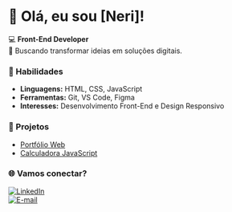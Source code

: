 # 👋 Olá, eu sou [Neri]!
💻 **Front-End Developer**  
🎯 Buscando transformar ideias em soluções digitais.  

### 🌟 Habilidades
- **Linguagens:** HTML, CSS, JavaScript  
- **Ferramentas:** Git, VS Code, Figma  
- **Interesses:** Desenvolvimento Front-End e Design Responsivo  

### 🚀 Projetos
- [Portfólio Web](https://neridev.com/)  
- [Calculadora JavaScript](#)  

### 🌐 Vamos conectar?
[![LinkedIn](https://img.shields.io/badge/-LinkedIn-blue)](https://www.linkedin.com/in/r-neri-aa674533b/)  
[![E-mail](https://img.shields.io/badge/-E--mail-red)](mailto:rneriix@email.com)
